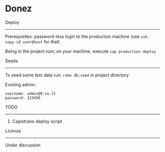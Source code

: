 Donez
========================

Deploy
________________________
Prerequisites: password-less login to the production machine (use `ssh-copy-id user@host` for that)

Being in the project root, on your machine, execute `cap production deploy`


Seeds
________________________
To seed some test data run:
`rake db:seed` in project directory

Existing admin:
```
username: admin@9-vo.lt
password: 123456
```
TODO
________________________
1. Capistrano deploy script


License
________________________
Under discussion
